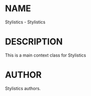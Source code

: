# NAME

Stylistics - Stylistics

# DESCRIPTION

This is a main context class for Stylistics

# AUTHOR

Stylistics authors.
